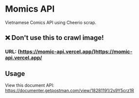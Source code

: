 # Momics API

Vietnamese Comics API using Cheerio scrap.

## ❌ Don't use this to crawl image!

### **URL**: (https://momic-api.vercel.app/)https://momic-api.vercel.app/

## Usage

View this document API: https://documenter.getpostman.com/view/18281191/2s9Y5crz1R
